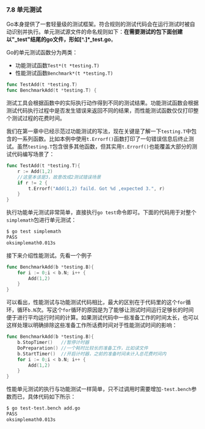 ### 7.8 单元测试
Go本身提供了一套轻量级的测试框架。符合规则的测试代码会在运行测试时被自动识别并执行。单元测试源文件的命名规则如下：**在需要测试的包下面创建以"_test"结尾的go文件，形如[^.]*_test.go**。

Go的单元测试函数分为两类：
* 功能测试函数`Test*(t *testing.T)`
* 性能测试函数`Benchmark*(t *testing.T)`
```go
func TestAdd(t *testing.T) 
func BenchmarkAdd(t *testing.T) {
```
测试工具会根据函数中的实际执行动作得到不同的测试结果。功能测试函数会根据测试代码执行过程中是否发生错误来返回不同的结果，而性能测试函数仅仅打印整个测试过程的花费时间。

我们在第一章中已经示范过功能测试的写法，现在关键是了解一下`testing.T`中包含的一系列函数。比如本例中使用`t.Errorf()`函数打印了一句错误信息后终止测试。虽然`testing.T`包含很多其他函数，但其实用`t.Errorf()`也能覆盖大部分的测试代码编写场景了：
```go
func TestAdd(t *testing.T){
	r := Add(1,2)
	//这里本该是3，故意改成2测试错误场景
	if r != 2 {
		t.Errorf("Add(1,2) faild. Got %d ,expected 3.", r)
	}
}
```
执行功能单元测试非常简单，直接执行`go test`命令即可。下面的代码用于对整个`simplemath`包进行单元测试：
```bash
$ go test simplemath
PASS 
oksimplemath0.013s
```
接下来介绍性能测试。先看一个例子
```go
func BenchmarkAdd(b *testing.B){
	for i := 0;i < b.N; i++ {
		Add(1,2)
	}
}
```
可以看出，性能测试与功能测试代码相比，最大的区别在于代码里的这个`for`循环，循环`b.N`次。写这个`for`循环的原因是为了能够让测试时间运行足够长的时间便于进行平均运行时间的计算。如果测试代码中一些准备工作的时间太长，也可以这样处理以明确排除这些准备工作所话费时间对于性能测试时间的影响：
```go
func BenchmarkAdd(b *testing.B){
	b.StopTimer()   //暂停计时器
	DoPreparation() //一个耗时比较长的准备工作，比如读文件
	b.StartTimer()  //开启计时器，之前的准备时间未计入总花费时间内
	for i := 0;i < b.N; i++ {
		Add(1,2)
	}
}
```
性能单元测试的执行与功能测试一样简单，只不过调用时需要增加`-test.bench`参数而已，具体代码如下所示：
```bash
$ go test-test.bench add.go
PASS
oksimplemath0.013s
```